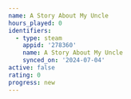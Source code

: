 ```yaml
---
name: A Story About My Uncle
hours_played: 0
identifiers:
  - type: steam
    appid: '278360'
    name: A Story About My Uncle
    synced_on: '2024-07-04'
active: false
rating: 0
progress: new
---
```


